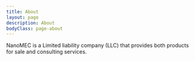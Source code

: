 ```yaml
---
title: About
layout: page
description: About
bodyClass: page-about
---
```


NanoMEC is a Limited liability company (LLC) that provides both products for sale and consulting services.
